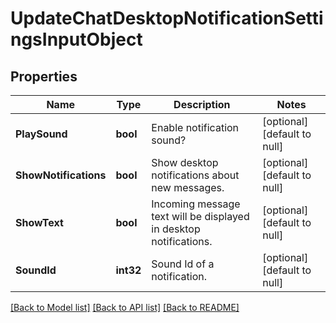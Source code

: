 # UpdateChatDesktopNotificationSettingsInputObject

## Properties
Name | Type | Description | Notes
------------ | ------------- | ------------- | -------------
**PlaySound** | **bool** | Enable notification sound? | [optional] [default to null]
**ShowNotifications** | **bool** | Show desktop notifications about new messages. | [optional] [default to null]
**ShowText** | **bool** | Incoming message text will be displayed in desktop notifications. | [optional] [default to null]
**SoundId** | **int32** | Sound Id of a notification. | [optional] [default to null]

[[Back to Model list]](../README.md#documentation-for-models) [[Back to API list]](../README.md#documentation-for-api-endpoints) [[Back to README]](../README.md)


